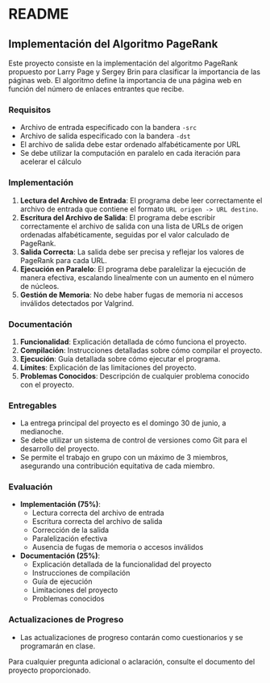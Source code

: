 # README

## Implementación del Algoritmo PageRank

Este proyecto consiste en la implementación del algoritmo PageRank propuesto por Larry Page y Sergey Brin para clasificar la importancia de las páginas web. El algoritmo define la importancia de una página web en función del número de enlaces entrantes que recibe.

### Requisitos
- Archivo de entrada especificado con la bandera `-src`
- Archivo de salida especificado con la bandera `-dst`
- El archivo de salida debe estar ordenado alfabéticamente por URL
- Se debe utilizar la computación en paralelo en cada iteración para acelerar el cálculo

### Implementación
1. **Lectura del Archivo de Entrada**: El programa debe leer correctamente el archivo de entrada que contiene el formato `URL origen -> URL destino`.
2. **Escritura del Archivo de Salida**: El programa debe escribir correctamente el archivo de salida con una lista de URLs de origen ordenadas alfabéticamente, seguidas por el valor calculado de PageRank.
3. **Salida Correcta**: La salida debe ser precisa y reflejar los valores de PageRank para cada URL.
4. **Ejecución en Paralelo**: El programa debe paralelizar la ejecución de manera efectiva, escalando linealmente con un aumento en el número de núcleos.
5. **Gestión de Memoria**: No debe haber fugas de memoria ni accesos inválidos detectados por Valgrind.

### Documentación
1. **Funcionalidad**: Explicación detallada de cómo funciona el proyecto.
2. **Compilación**: Instrucciones detalladas sobre cómo compilar el proyecto.
3. **Ejecución**: Guía detallada sobre cómo ejecutar el programa.
4. **Límites**: Explicación de las limitaciones del proyecto.
5. **Problemas Conocidos**: Descripción de cualquier problema conocido con el proyecto.

### Entregables
- La entrega principal del proyecto es el domingo 30 de junio, a medianoche.
- Se debe utilizar un sistema de control de versiones como Git para el desarrollo del proyecto.
- Se permite el trabajo en grupo con un máximo de 3 miembros, asegurando una contribución equitativa de cada miembro.

### Evaluación
- **Implementación (75%)**:
  - Lectura correcta del archivo de entrada
  - Escritura correcta del archivo de salida
  - Corrección de la salida
  - Paralelización efectiva
  - Ausencia de fugas de memoria o accesos inválidos
- **Documentación (25%)**:
  - Explicación detallada de la funcionalidad del proyecto
  - Instrucciones de compilación
  - Guía de ejecución
  - Limitaciones del proyecto
  - Problemas conocidos

### Actualizaciones de Progreso
- Las actualizaciones de progreso contarán como cuestionarios y se programarán en clase.

Para cualquier pregunta adicional o aclaración, consulte el documento del proyecto proporcionado.
